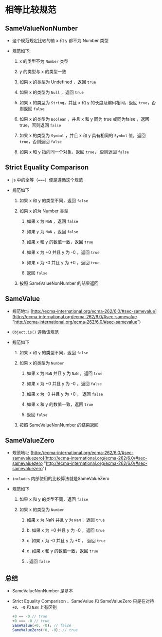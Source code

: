 # 相等比较规范

## SameValueNonNumber

+ 这个规范规定比较的值 x 和 y 都不为 Number 类型

+ 规范如下:

  1. x 的类型不为 `Number` 类型

  2. y 的类型与 x 的类型一致

  3. 如果 x 的类型为 Undefined ，返回 `true`

  4. 如果 x 的类型为 `Null` ，返回 `true`

  5. 如果 x 的类型为 `String`，并且 x 和 y 的长度及编码相同，返回 `true`，否则返回 `false`

  6. 如果 x 的类型为 `Boolean` ，并且 x 和 y 同为 true 或同为false ，返回 true，否则返回 `false`

  7. 如果 x 的类型为 `Symbol` ，并且 x 和 y 具有相同的 `Symbol` 值，返回 `true`，否则返回 `false`

  8. 如果 x 和 y 指向同一个对象，返回 `true`， 否则返回 `false`

## Strict Equality Comparison

+ js 中的全等（`===`）便是遵循这个规范

+ 规范如下

  1. 如果 x 和 y 的类型不同，返回 `false`

  2. 如果 x 的为 Number 类型

      1. 如果 x 为 `NaN` ，返回 `false`

      2. 如果 y 为 `NaN` ，返回 `false`

      3. 如果 x 和 y 的数值一致，返回 `true`

      4. 如果 x 为 +0 并且 y 为 -0 ，返回 `true`

      5. 如果 x 为 -0 并且 y 为 +0 ，返回 `true`

      6. 返回 `false`

  3. 按照 SameValueNonNumber 的结果返回

## SameValue

+ 规范地址  [http://ecma-international.org/ecma-262/6.0/#sec-samevalue](http://ecma-international.org/ecma-262/6.0/#sec-samevalue "http://ecma-international.org/ecma-262/6.0/#sec-samevalue")

+ `Object.is()` 遵循该规范

+ 规范如下

  1. 如果 x 和 y 的类型不同，返回 `false`

  2. 如果 x 的类型为 `Number`

      1. 如果 x 为 `NaN` 并且 y 为 `NaN` ，返回 `true`

      2. 如果 x 为 +0 并且 y 为 -0 ，返回 `false`

      3. 如果 x 为 -0 并且 y 为 +0 ， 返回 `false`

      4. 如果 x 和 y 的数值一致，返回 `true`

      5. 返回 `false`

  3. 按照 SameValueNonNumber 的结果返回

## SameValueZero

+ 规范地址 [http://ecma-international.org/ecma-262/6.0/#sec-samevaluezero](http://ecma-international.org/ecma-262/6.0/#sec-samevaluezero "http://ecma-international.org/ecma-262/6.0/#sec-samevaluezero")

+ `includes` 内部使用的比较算法就是SameValueZero

+ 规范如下

  1. 如果 x 和 y 的类型不同，返回 `false`

  2. 如果 x 的类型为 `Number`

      1. 如果 x 为 NaN 并且 y 为 `NaN` ，返回 `true`

      2. b. 如果 x 为 +0 并且 y 为 -0 ，返回 `true`

      3. c. 如果 x 为 -0 并且 y 为 +0 ， 返回 `true`

      4. d. 如果 x 和 y 的数值一致，返回 `true`

      5. . 返回 `false`

## 总结

+ SameValueNonNumber 是基本

+ Strict Equality Comparison 、SameValue 和 SameValueZero 只是在对待 `+0`、`-0` 和 `NaN` 上有区别

  ```js
  +0 == -0 // true
  +0 === -0 // true
  SameValue(+0, -0); // false
  SameValueZero(+0, -0); // true
  ```
